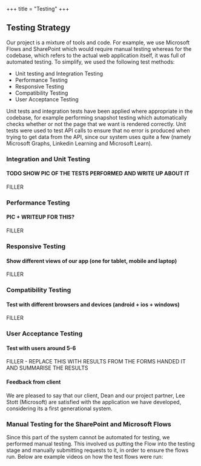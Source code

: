 +++
title = "Testing"
+++

## Testing Strategy

Our project is a mixture of tools and code. For example, we use Microsoft Flows and SharePoint which would require manual testing whereas for the codebase, which refers to the actual web application itself, it was full of automated testing.
To simplify, we used the following test methods:
- Unit testing and Integration Testing
- Performance Testing
- Responsive Testing
- Compatibility Testing
- User Acceptance Testing

Unit tests and integration tests have been applied where appropriate in the codebase, for example performing snapshot testing which automatically checks whether or not the page that we want is rendered correctly. Unit tests were used to test API calls to ensure that no error is produced when trying to get data from the API, since our system uses quite a few (namely Microsoft Graphs, Linkedin Learning and Microsoft Learn).

### Integration and Unit Testing

#### TODO SHOW PIC OF THE TESTS PERFORMED AND WRITE UP ABOUT IT

FILLER

### Performance Testing

#### PIC + WRITEUP FOR THIS?

FILLER

### Responsive Testing

#### Show different views of our app (one for tablet, mobile and laptop)

FILLER

### Compatibility Testing

#### Test with different browsers and devices (android + ios + windows)

FILLER

### User Acceptance Testing

#### Test with users around 5-6

FILLER - REPLACE THIS WITH RESULTS FROM THE FORMS HANDED IT AND SUMMARISE THE RESULTS

#### Feedback from client

We are pleased to say that our client, Dean and our project partner, Lee Stott (Microsoft) are satisfied with the application we have developed, considering its a first generational system.

### Manual Testing for the SharePoint and Microsoft Flows

Since this part of the system cannot be automated for testing, we performed manual testing. This involved us putting the Flow into the testing stage and manually submitting requests to it, in order to ensure the flows run. Below are example videos on how the test flows were run: